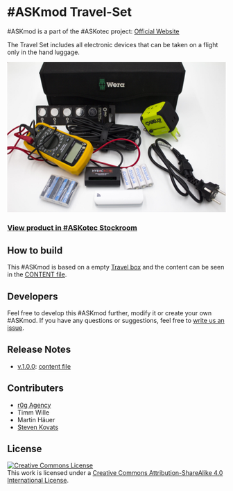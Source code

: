# #ASKmod Travel-Set

#ASKmod is a part of the #ASKotec project: [Official Website](https://askotec.openculture.agency)

The Travel Set includes all electronic devices that can be taken on a flight only in the hand luggage.

![#ASKmod Travel Set](images/ASKmod-Travel-Set.jpg)

### [View product in #ASKotec Stockroom](https://askotec.openculture.agency/product/askmod-travel-set/)

## How to build

This #ASKmod is based on a empty [Travel box](https://askotec.openculture.agency/product/textile-tool-box/) and the content can be seen in the [CONTENT file](CONTENT.md).

## Developers

Feel free to develop this #ASKmod further, modify it or create your own #ASKmod.
If you have any questions or suggestions, feel free to [write us an issue](https://github.com/opencultureagency/ASKmod-Travel-Set/issues/new).

## Release Notes

- [v.1.0.0](https://github.com/opencultureagency/ASKmod-Travel-Set/tree/v.1.0.0): [content file](CONTENT.md)

## Contributers

- [r0g Agency](https://openculture.agency/)
- Timm Wille
- Martin Häuer
- [Steven Kovats](https://openculture.agency/)

## License

<a rel="license" href="http://creativecommons.org/licenses/by-sa/4.0/"><img alt="Creative Commons License" style="border-width:0" src="https://i.creativecommons.org/l/by-sa/4.0/88x31.png" /></a><br />This work is licensed under a <a rel="license" href="http://creativecommons.org/licenses/by-sa/4.0/">Creative Commons Attribution-ShareAlike 4.0 International License</a>.